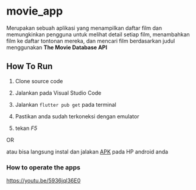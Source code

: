 # movie_app

Merupakan sebuah aplikasi yang menampilkan daftar film dan memungkinkan pengguna untuk melihat detail setiap film, menambahkan film ke daftar tontonan mereka, dan mencari film berdasarkan judul menggunakan **The Movie Database API**

## How To Run

1. Clone source code

2. Jalankan pada Visual Studio Code

3. Jalankan ```flutter pub get``` pada terminal

4. Pastikan anda sudah terkoneksi dengan emulator

5. tekan *F5*

OR

atau bisa langsung instal dan jalakan [APK](docs/apk/movie_app.apk) pada HP android anda 

### How to operate the apps

https://youtu.be/5936jql36E0


